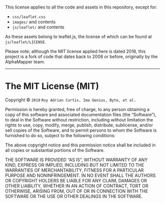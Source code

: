 This license applies to all the code and assets in this repository, except for:

* `css/leaflet.css`
* `images/` and contents
* `js/leaflet/` and contents

As these assets belong to leaflet.js, the license of which can be found at
`js/leaflet/LICENSE`.

Please note; although the MIT license applied here is dated 2018, this project is a fork
of code that dates back to 2008 or before, originally by the AlphaMapper team.

----

# The MIT License (MIT)

Copyright © `2018` `Roy Adrian Curtis, Ima Genius, Byte, et al.`

Permission is hereby granted, free of charge, to any person
obtaining a copy of this software and associated documentation
files (the “Software”), to deal in the Software without
restriction, including without limitation the rights to use,
copy, modify, merge, publish, distribute, sublicense, and/or sell
copies of the Software, and to permit persons to whom the
Software is furnished to do so, subject to the following
conditions:

The above copyright notice and this permission notice shall be
included in all copies or substantial portions of the Software.

THE SOFTWARE IS PROVIDED “AS IS”, WITHOUT WARRANTY OF ANY KIND,
EXPRESS OR IMPLIED, INCLUDING BUT NOT LIMITED TO THE WARRANTIES
OF MERCHANTABILITY, FITNESS FOR A PARTICULAR PURPOSE AND
NONINFRINGEMENT. IN NO EVENT SHALL THE AUTHORS OR COPYRIGHT
HOLDERS BE LIABLE FOR ANY CLAIM, DAMAGES OR OTHER LIABILITY,
WHETHER IN AN ACTION OF CONTRACT, TORT OR OTHERWISE, ARISING
FROM, OUT OF OR IN CONNECTION WITH THE SOFTWARE OR THE USE OR
OTHER DEALINGS IN THE SOFTWARE.